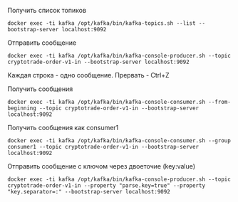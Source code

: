 Получить список топиков

```shell
docker exec -ti kafka /opt/kafka/bin/kafka-topics.sh --list --bootstrap-server localhost:9092
```

Отправить сообщение

```shell
docker exec -ti kafka /opt/kafka/bin/kafka-console-producer.sh --topic cryptotrade-order-v1-in --bootstrap-server localhost:9092
```

Каждая строка - одно сообщение. Прервать - Ctrl+Z

Получить сообщения

```shell
docker exec -ti kafka /opt/kafka/bin/kafka-console-consumer.sh --from-beginning --topic cryptotrade-order-v1-in --bootstrap-server localhost:9092 
```

Получить сообщения как consumer1

```shell
docker exec -ti kafka /opt/kafka/bin/kafka-console-consumer.sh --group consumer1 --topic cryptotrade-order-v1-in --bootstrap-server localhost:9092 
```

Отправить сообщение с ключом через двоеточие (key:value)

```shell
docker exec -ti kafka /opt/kafka/bin/kafka-console-producer.sh --topic cryptotrade-order-v1-in --property "parse.key=true" --property "key.separator=:" --bootstrap-server localhost:9092
```
